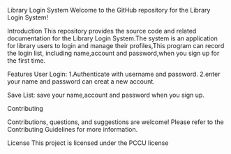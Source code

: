 Library Login System
Welcome to the GitHub repository for the Library Login System!

Introduction
This repository provides the source code and related documentation for the Library Login System.The system is an application for library users to login and manage their profiles,This program can record the login list, including name,account and password,when you sign up for the first time.

Features
User Login: 1.Authenticate with username and password.
            2.enter your name and password can creat a new account.
            
Save List: save your name,account and password when you sign up.








Contributing

Contributions, questions, and suggestions are welcome! Please refer to the Contributing Guidelines for more information.

License
This project is licensed under the PCCU license 
